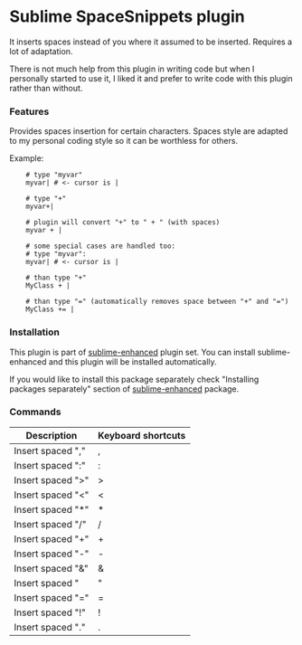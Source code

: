 # Sublime SpaceSnippets plugin

It inserts spaces instead of you where it assumed to be inserted. Requires a lot
of adaptation.

There is not much help from this plugin in writing code but when I personally
started to use it, I liked it and prefer to write code with this plugin rather
than without.


### Features

Provides spaces insertion for certain characters. Spaces style are adapted to my
personal coding style so it can be worthless for others.

Example:

```
    # type "myvar"
    myvar| # <- cursor is |

    # type "+"
    myvar+|

    # plugin will convert "+" to " + " (with spaces)
    myvar + |

    # some special cases are handled too:
    # type "myvar":
    myvar| # <- cursor is |

    # than type "+"
    MyClass + |

    # than type "=" (automatically removes space between "+" and "=")
    MyClass += |
```


### Installation

This plugin is part of [sublime-enhanced](http://github.com/shagabutdinov/sublime-enhanced)
plugin set. You can install sublime-enhanced and this plugin will be installed
automatically.

If you would like to install this package separately check "Installing packages
separately" section of [sublime-enhanced](http://github.com/shagabutdinov/sublime-enhanced)
package.


### Commands

| Description       | Keyboard shortcuts |
|-------------------|--------------------|
| Insert spaced "," | ,                  |
| Insert spaced ":" | :                  |
| Insert spaced ">" | >                  |
| Insert spaced "<" | <                  |
| Insert spaced "*" | *                  |
| Insert spaced "/" | /                  |
| Insert spaced "+" | +                  |
| Insert spaced "-" | -                  |
| Insert spaced "&" | &                  |
| Insert spaced "|" | |                  |
| Insert spaced "=" | =                  |
| Insert spaced "!" | !                  |
| Insert spaced "." | .                  |
